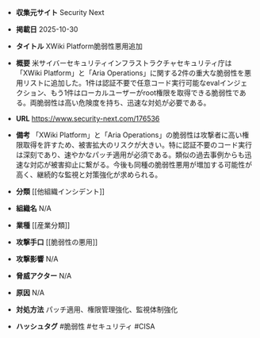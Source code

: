 - **収集元サイト**
Security Next

- **掲載日**
2025-10-30

- **タイトル**
XWiki Platform脆弱性悪用追加

- **概要**
米サイバーセキュリティインフラストラクチャセキュリティ庁は「XWiki Platform」と「Aria Operations」に関する2件の重大な脆弱性を悪用リストに追加した。1件は認証不要で任意コード実行可能なevalインジェクション、もう1件はローカルユーザーがroot権限を取得できる脆弱性である。両脆弱性は高い危険度を持ち、迅速な対処が必要である。

- **URL**
https://www.security-next.com/176536

- **備考**
「XWiki Platform」と「Aria Operations」の脆弱性は攻撃者に高い権限取得を許すため、被害拡大のリスクが大きい。特に認証不要のコード実行は深刻であり、速やかなパッチ適用が必須である。類似の過去事例からも迅速な対応が被害抑止に繋がる。今後も同種の脆弱性悪用が増加する可能性が高く、継続的な監視と対策強化が求められる。

- **分類**
[[他組織インシデント]]

- **組織名**
N/A

- **業種**
[[産業分類]]

- **攻撃手口**
[[脆弱性の悪用]]

- **攻撃影響**
N/A

- **脅威アクター**
N/A

- **原因**
N/A

- **対処方法**
パッチ適用、権限管理強化、監視体制強化

- **ハッシュタグ**
#脆弱性 #セキュリティ #CISA
